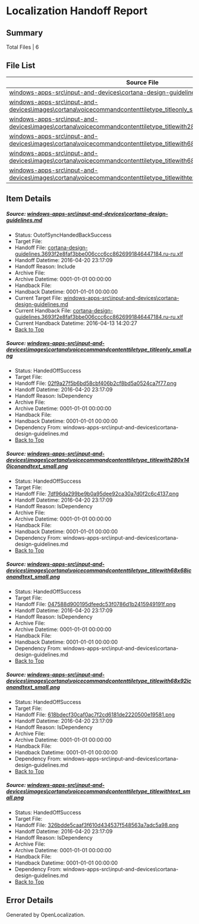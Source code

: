 # <a name='report-top'></a> Localization Handoff Report

## Summary
 Total Files | 6

## File List
 Source File | Status | Details 
 ----------- | ------ | ------- 
 [windows-apps-src\input-and-devices\cortana-design-guidelines.md](https://github.com/Microsoft/windows-apps/blob/a69386f976f4bb8ddc1051b51a67776c58c13dba/windows-apps-src/input-and-devices/cortana-design-guidelines.md) | OutofSyncHandedBackSuccess | [Details](#3065ab0a7b2ac407dbf03b478629d63e67db7e452597)
 [windows-apps-src\input-and-devices\images\cortana\voicecommandcontenttiletype_titleonly_small.png](https://github.com/Microsoft/windows-apps/blob/a69386f976f4bb8ddc1051b51a67776c58c13dba/windows-apps-src/input-and-devices/images/cortana/voicecommandcontenttiletype_titleonly_small.png) | HandedOffSuccess | [Details](#02f9a27f5b6bd58cbf406b2cf8bd5a0524ca7f772639)
 [windows-apps-src\input-and-devices\images\cortana\voicecommandcontenttiletype_titlewith280x140iconandtext_small.png](https://github.com/Microsoft/windows-apps/blob/a69386f976f4bb8ddc1051b51a67776c58c13dba/windows-apps-src/input-and-devices/images/cortana/voicecommandcontenttiletype_titlewith280x140iconandtext_small.png) | HandedOffSuccess | [Details](#7df96da299be9b0a95dee92ca30a7d0f2c6c41372641)
 [windows-apps-src\input-and-devices\images\cortana\voicecommandcontenttiletype_titlewith68x68iconandtext_small.png](https://github.com/Microsoft/windows-apps/blob/a69386f976f4bb8ddc1051b51a67776c58c13dba/windows-apps-src/input-and-devices/images/cortana/voicecommandcontenttiletype_titlewith68x68iconandtext_small.png) | HandedOffSuccess | [Details](#047588d900195dfeedc53f0786d1b2415949191f2643)
 [windows-apps-src\input-and-devices\images\cortana\voicecommandcontenttiletype_titlewith68x92iconandtext_small.png](https://github.com/Microsoft/windows-apps/blob/a69386f976f4bb8ddc1051b51a67776c58c13dba/windows-apps-src/input-and-devices/images/cortana/voicecommandcontenttiletype_titlewith68x92iconandtext_small.png) | HandedOffSuccess | [Details](#618bdecf30caf0ac7f2cd6181de2220500e195812645)
 [windows-apps-src\input-and-devices\images\cortana\voicecommandcontenttiletype_titlewithtext_small.png](https://github.com/Microsoft/windows-apps/blob/a69386f976f4bb8ddc1051b51a67776c58c13dba/windows-apps-src/input-and-devices/images/cortana/voicecommandcontenttiletype_titlewithtext_small.png) | HandedOffSuccess | [Details](#326bdde5caaf3f610d434537f548563a7adc5a982647)

## Item Details
##### <a name='3065ab0a7b2ac407dbf03b478629d63e67db7e452597'></a> Source: [windows-apps-src\input-and-devices\cortana-design-guidelines.md](https://github.com/Microsoft/windows-apps/blob/a69386f976f4bb8ddc1051b51a67776c58c13dba/windows-apps-src/input-and-devices/cortana-design-guidelines.md)
* Status: OutofSyncHandedBackSuccess
* Target File: 
* Handoff File: [cortana-design-guidelines.3693f2e8faf3bbe006ccc6cc8626991846447184.ru-ru.xlf](https://github.com/Microsoft/WDG.handoff/blob/58e4c17bad4e56bc57edc021f03466ea72283930/ol-handoff/Microsoft/windows-apps.ru-ru/master/cortana-design-guidelines.3693f2e8faf3bbe006ccc6cc8626991846447184.ru-ru.xlf)
* Handoff Datetime: 2016-04-20 23:17:09
* Handoff Reason: Include
* Archive File: 
* Archive Datetime: 0001-01-01 00:00:00
* Handback File: 
* Handback Datetime: 0001-01-01 00:00:00
* Current Target File: [windows-apps-src\input-and-devices\cortana-design-guidelines.md](https://github.com/Microsoft/windows-apps.ru-ru/blob/f26386d3135de516fc39f61f2da69e395c788cc7/windows-apps-src/input-and-devices/cortana-design-guidelines.md)
* Current Handback File: [cortana-design-guidelines.3693f2e8faf3bbe006ccc6cc8626991846447184.ru-ru.xlf](https://github.com/Microsoft/WDG.handback/blob/70ba6fffae7ef0d1dd38768f01d259194a3bb24a/ol-handback/Microsoft/windows-apps.ru-ru/master/cortana-design-guidelines.3693f2e8faf3bbe006ccc6cc8626991846447184.ru-ru.xlf)
* Current Handback Datetime: 2016-04-13 14:20:27
* [Back to Top](#report-top)

##### <a name='02f9a27f5b6bd58cbf406b2cf8bd5a0524ca7f772639'></a> Source: [windows-apps-src\input-and-devices\images\cortana\voicecommandcontenttiletype_titleonly_small.png](https://github.com/Microsoft/windows-apps/blob/a69386f976f4bb8ddc1051b51a67776c58c13dba/windows-apps-src/input-and-devices/images/cortana/voicecommandcontenttiletype_titleonly_small.png)
* Status: HandedOffSuccess
* Target File: 
* Handoff File: [02f9a27f5b6bd58cbf406b2cf8bd5a0524ca7f77.png](https://github.com/Microsoft/WDG.handoff/blob/58e4c17bad4e56bc57edc021f03466ea72283930/ol-handoff/Microsoft/windows-apps.ru-ru/master/02f9a27f5b6bd58cbf406b2cf8bd5a0524ca7f77.png)
* Handoff Datetime: 2016-04-20 23:17:09
* Handoff Reason: IsDependency
* Archive File: 
* Archive Datetime: 0001-01-01 00:00:00
* Handback File: 
* Handback Datetime: 0001-01-01 00:00:00
* Dependency From: windows-apps-src\input-and-devices\cortana-design-guidelines.md
* [Back to Top](#report-top)

##### <a name='7df96da299be9b0a95dee92ca30a7d0f2c6c41372641'></a> Source: [windows-apps-src\input-and-devices\images\cortana\voicecommandcontenttiletype_titlewith280x140iconandtext_small.png](https://github.com/Microsoft/windows-apps/blob/a69386f976f4bb8ddc1051b51a67776c58c13dba/windows-apps-src/input-and-devices/images/cortana/voicecommandcontenttiletype_titlewith280x140iconandtext_small.png)
* Status: HandedOffSuccess
* Target File: 
* Handoff File: [7df96da299be9b0a95dee92ca30a7d0f2c6c4137.png](https://github.com/Microsoft/WDG.handoff/blob/58e4c17bad4e56bc57edc021f03466ea72283930/ol-handoff/Microsoft/windows-apps.ru-ru/master/7df96da299be9b0a95dee92ca30a7d0f2c6c4137.png)
* Handoff Datetime: 2016-04-20 23:17:09
* Handoff Reason: IsDependency
* Archive File: 
* Archive Datetime: 0001-01-01 00:00:00
* Handback File: 
* Handback Datetime: 0001-01-01 00:00:00
* Dependency From: windows-apps-src\input-and-devices\cortana-design-guidelines.md
* [Back to Top](#report-top)

##### <a name='047588d900195dfeedc53f0786d1b2415949191f2643'></a> Source: [windows-apps-src\input-and-devices\images\cortana\voicecommandcontenttiletype_titlewith68x68iconandtext_small.png](https://github.com/Microsoft/windows-apps/blob/a69386f976f4bb8ddc1051b51a67776c58c13dba/windows-apps-src/input-and-devices/images/cortana/voicecommandcontenttiletype_titlewith68x68iconandtext_small.png)
* Status: HandedOffSuccess
* Target File: 
* Handoff File: [047588d900195dfeedc53f0786d1b2415949191f.png](https://github.com/Microsoft/WDG.handoff/blob/58e4c17bad4e56bc57edc021f03466ea72283930/ol-handoff/Microsoft/windows-apps.ru-ru/master/047588d900195dfeedc53f0786d1b2415949191f.png)
* Handoff Datetime: 2016-04-20 23:17:09
* Handoff Reason: IsDependency
* Archive File: 
* Archive Datetime: 0001-01-01 00:00:00
* Handback File: 
* Handback Datetime: 0001-01-01 00:00:00
* Dependency From: windows-apps-src\input-and-devices\cortana-design-guidelines.md
* [Back to Top](#report-top)

##### <a name='618bdecf30caf0ac7f2cd6181de2220500e195812645'></a> Source: [windows-apps-src\input-and-devices\images\cortana\voicecommandcontenttiletype_titlewith68x92iconandtext_small.png](https://github.com/Microsoft/windows-apps/blob/a69386f976f4bb8ddc1051b51a67776c58c13dba/windows-apps-src/input-and-devices/images/cortana/voicecommandcontenttiletype_titlewith68x92iconandtext_small.png)
* Status: HandedOffSuccess
* Target File: 
* Handoff File: [618bdecf30caf0ac7f2cd6181de2220500e19581.png](https://github.com/Microsoft/WDG.handoff/blob/58e4c17bad4e56bc57edc021f03466ea72283930/ol-handoff/Microsoft/windows-apps.ru-ru/master/618bdecf30caf0ac7f2cd6181de2220500e19581.png)
* Handoff Datetime: 2016-04-20 23:17:09
* Handoff Reason: IsDependency
* Archive File: 
* Archive Datetime: 0001-01-01 00:00:00
* Handback File: 
* Handback Datetime: 0001-01-01 00:00:00
* Dependency From: windows-apps-src\input-and-devices\cortana-design-guidelines.md
* [Back to Top](#report-top)

##### <a name='326bdde5caaf3f610d434537f548563a7adc5a982647'></a> Source: [windows-apps-src\input-and-devices\images\cortana\voicecommandcontenttiletype_titlewithtext_small.png](https://github.com/Microsoft/windows-apps/blob/a69386f976f4bb8ddc1051b51a67776c58c13dba/windows-apps-src/input-and-devices/images/cortana/voicecommandcontenttiletype_titlewithtext_small.png)
* Status: HandedOffSuccess
* Target File: 
* Handoff File: [326bdde5caaf3f610d434537f548563a7adc5a98.png](https://github.com/Microsoft/WDG.handoff/blob/58e4c17bad4e56bc57edc021f03466ea72283930/ol-handoff/Microsoft/windows-apps.ru-ru/master/326bdde5caaf3f610d434537f548563a7adc5a98.png)
* Handoff Datetime: 2016-04-20 23:17:09
* Handoff Reason: IsDependency
* Archive File: 
* Archive Datetime: 0001-01-01 00:00:00
* Handback File: 
* Handback Datetime: 0001-01-01 00:00:00
* Dependency From: windows-apps-src\input-and-devices\cortana-design-guidelines.md
* [Back to Top](#report-top)


## Error Details

Generated by OpenLocalization.
